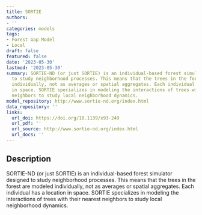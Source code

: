 ```yaml
---
title: SORTIE
authors:
- ''
categories: models
tags:
- Forest Gap Model
- Local
draft: false
featured: false
date: '2023-05-30'
lastmod: '2023-05-30'
summary: SORTIE-ND (or just SORTIE) is an individual-based forest simulator designed
  to study neighborhood processes. This means that the trees in the forest are modeled
  individually, not as averages or spatial aggregates. Each individual has a location
  in space. SORTIE specializes in modeling the interactions of trees with their nearest
  neighbors to study local neighborhood dynamics.
model_repository: http://www.sortie-nd.org/index.html
data_repository: ''
links:
  url_doi: https://doi.org/10.1139/x93-249
  url_pdf: ''
  url_source: http://www.sortie-nd.org/index.html
  url_docs: ''
---
```


## Description

SORTIE-ND (or just SORTIE) is an individual-based forest simulator designed to study neighborhood processes. This means that the trees in the forest are modeled individually, not as averages or spatial aggregates. Each individual has a location in space. SORTIE specializes in modeling the interactions of trees with their nearest neighbors to study local neighborhood dynamics.

